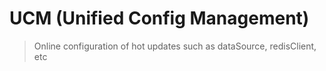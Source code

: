 # UCM (Unified Config Management)
> Online configuration of hot updates such as dataSource, redisClient, etc